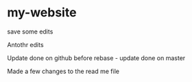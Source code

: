 # my-website
save
some edits

Antothr edits

Update done on github before rebase - update done on master

Made a few changes to the read me file
